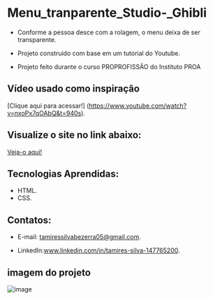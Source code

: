 # Menu_tranparente_Studio-_Ghibli

 - Conforme a pessoa desce com a rolagem, o menu deixa de ser transparente.
   
 - Projeto construído com base em um tutorial do Youtube.

 - Projeto feito durante o curso PROPROFISSÃO do Instituto PROA
   
   
## Vídeo usado como inspiração

 [Clique aqui para acessar!] (https://www.youtube.com/watch?v=nxoPx7qOAbQ&t=940s).

 ## Visualize o site no link abaixo:
 [Veja-o aqui!](https://menu-tranparente-studio-ghibli.vercel.app/)
   
## Tecnologias Aprendidas:
 - HTML.
 - CSS.

## Contatos:
 - E-mail: tamiressilvabezerra05@gmail.com.
   
 - LinkedIn:www.linkedin.com/in/tamires-silva-147765200.

 ## imagem do projeto
![image](https://github.com/tamiressil/Menu_tranparente_Studio-_Ghibli/assets/163886976/6d54e8ab-f0e0-4358-802b-5390caa0794e)

   
